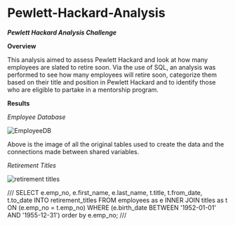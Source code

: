 # Pewlett-Hackard-Analysis

**_Pewlett Hackard Analysis Challenge_**

**Overview**

This analysis aimed to assess Pewlett Hackard and look at how many employees are slated to retire soon. Via the use of SQL, an analysis was performed to see how many employees will retire soon, categorize them based on their title and position in Pewlett Hackard and to identify those who are eligible to partake in a mentorship program. 

**Results**

*Employee Database*

![EmployeeDB](https://user-images.githubusercontent.com/6594718/163733286-532ce558-6ee6-4ba3-95ed-5da5fe13a978.png)

Above is the image of all the original tables used to create the data and the connections made between shared variables.

*Retirement Titles*


![retirement titles](https://user-images.githubusercontent.com/6594718/163738941-caea2fdb-1134-4399-b59a-2d9962c8af2a.png)

///
SELECT e.emp_no,
       e.first_name,
       e.last_name,
       t.title,
       t.from_date,
       t.to_date
INTO retirement_titles
FROM employees as e
INNER JOIN titles as t
ON (e.emp_no = t.emp_no)
WHERE (e.birth_date BETWEEN '1952-01-01' AND '1955-12-31')
order by e.emp_no;
///
